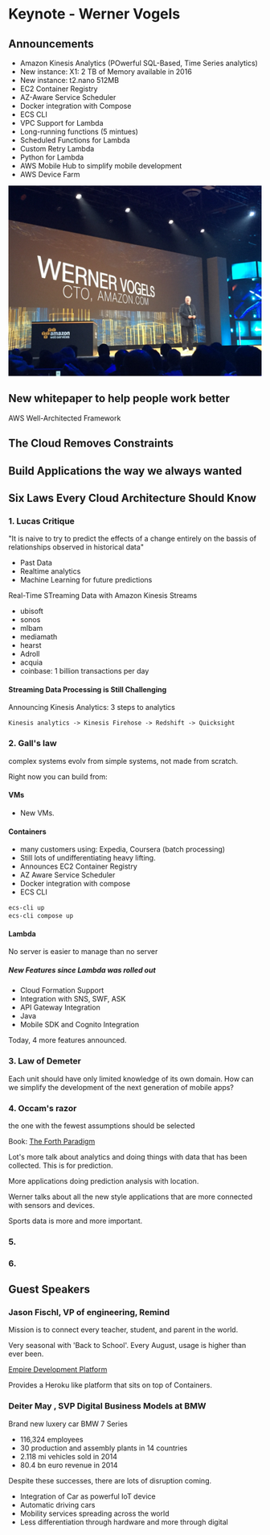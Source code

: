 # Keynote - Werner Vogels

## Announcements

* Amazon Kinesis Analytics (POwerful SQL-Based, Time Series analytics)
* New instance: X1: 2 TB of Memory available in 2016
* New instance: t2.nano 512MB
* EC2 Container Registry
* AZ-Aware Service Scheduler
* Docker integration with Compose
* ECS CLI
* VPC Support for Lambda
* Long-running functions (5 mintues)
* Scheduled Functions for Lambda
* Custom Retry Lambda
* Python for Lambda
* AWS Mobile Hub to simplify mobile development
* AWS Device Farm


![Werner vogels](./images/k21.jpg)


## New whitepaper to help people work better

AWS Well-Architected Framework

## The Cloud Removes Constraints

## Build Applications the way we always wanted

## Six Laws Every Cloud Architecture Should Know

### 1. Lucas Critique
"It is naive to try to predict the effects of a change entirely on the bassis of relationships observed in historical data"

* Past Data
* Realtime analytics
* Machine Learning for future predictions

Real-Time STreaming Data with Amazon Kinesis Streams
* ubisoft
* sonos
* mlbam 
* mediamath
* hearst
* Adroll
* acquia
* coinbase: 1 billion transactions per day

#### Streaming Data Processing is Still Challenging

Announcing Kinesis Analytics: 3 steps to analytics
```
Kinesis analytics -> Kinesis Firehose -> Redshift -> Quicksight
```

### 2. Gall's law
complex systems evolv from simple systems, not made from scratch. 

Right now you can build from: 

####  VMs
  * New VMs. 
#### Containers
* many customers using: Expedia, Coursera (batch processing)
* Still lots of undifferentiating heavy lifting.   
* Announces EC2 Container Registry 
* AZ Aware Service Scheduler
* Docker integration with compose
* ECS CLI

```
ecs-cli up
ecs-cli compose up
```                        

#### Lambda
No server is easier to manage than no server

##### New Features since Lambda was rolled out
* Cloud Formation Support
* Integration with SNS, SWF, ASK
* API Gateway Integration
* Java
* Mobile SDK and Cognito Integration

Today, 4 more features announced. 

### 3. Law of Demeter

Each unit should have only limited knowledge of its own domain. 
How can we simplify the development of the next generation of mobile apps? 


### 4. Occam's razor
the one with the fewest assumptions should be selected

Book: [The Forth Paradigm](http://www.amazon.com/The-Fourth-Paradigm-Data-Intensive-Scientific/dp/0982544200)

Lot's more talk about analytics and doing things with data that has
been collected.  This is for prediction. 

More applications doing prediction analysis with location.

Werner talks about all the new style applications that are more connected with sensors and devices. 

Sports data is more and more important.  

### 5.

### 6.              

## Guest Speakers

### Jason Fischl, VP of engineering, Remind
Mission is to connect every teacher, student, and parent in the world.  

Very seasonal with 'Back to School'.  Every August, usage is higher than ever been. 

[Empire Development Platform](https://github.com/remind101/empire)

Provides a Heroku like platform that sits on top of Containers. 

### Deiter May , SVP Digital Business Models at BMW

Brand new luxery car BMW 7 Series

* 116,324 employees
* 30 production and assembly plants in 14 countries
* 2.118 mi vehicles sold in 2014
* 80.4 bn euro revenue in 2014

Despite these successes, there are lots of disruption coming. 

* Integration of Car as powerful IoT device
* Automatic driving cars
* Mobility services spreading across the world
* Less differentiation through hardware and more through digital
